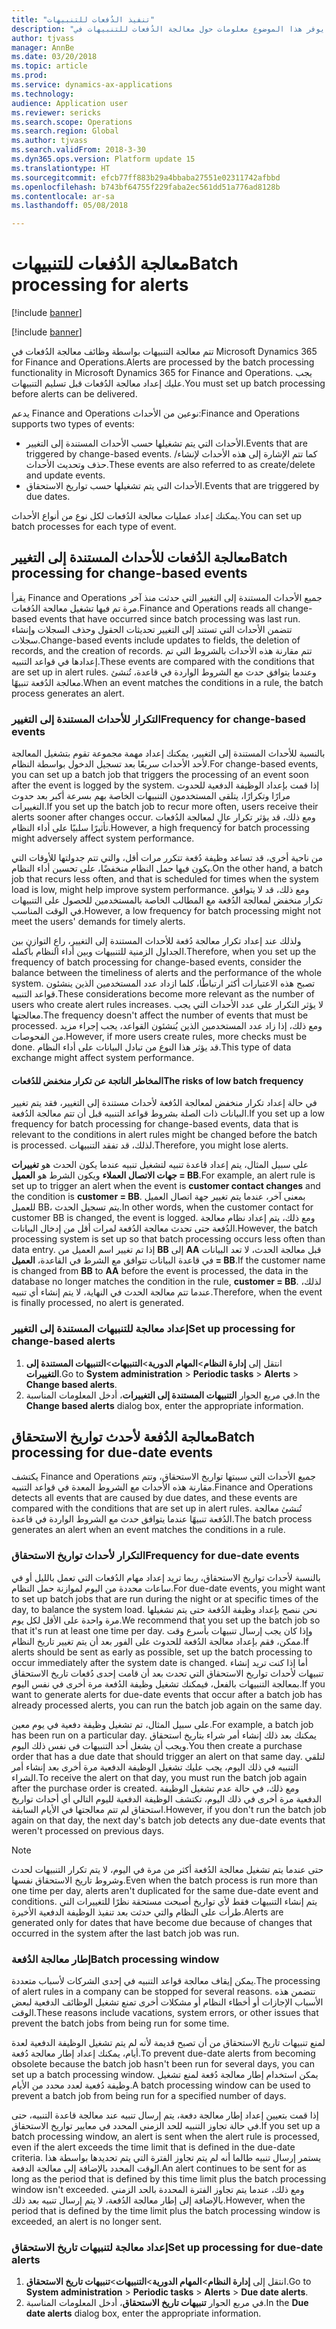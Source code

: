 ```yaml
---
title: "تنفيذ الدُفعات للتنبيهات"
description: "يوفر هذا الموضوع معلومات حول معالجة الدُفعات للتنبيهات في Microsoft Dynamics 365 for Finance and Operations."
author: tjvass
manager: AnnBe
ms.date: 03/20/2018
ms.topic: article
ms.prod: 
ms.service: dynamics-ax-applications
ms.technology: 
audience: Application user
ms.reviewer: sericks
ms.search.scope: Operations
ms.search.region: Global
ms.author: tjvass
ms.search.validFrom: 2018-3-30
ms.dyn365.ops.version: Platform update 15
ms.translationtype: HT
ms.sourcegitcommit: efcb77ff883b29a4bbaba27551e02311742afbbd
ms.openlocfilehash: b743bf64755f229faba2ec561dd51a776ad8128b
ms.contentlocale: ar-sa
ms.lasthandoff: 05/08/2018

---
```


# <a name="batch-processing-for-alerts"></a><span data-ttu-id="2fa0c-103">معالجة الدُفعات للتنبيهات</span><span class="sxs-lookup"><span data-stu-id="2fa0c-103">Batch processing for alerts</span></span>
[!include [banner](../includes/banner.md)]

[!include [banner](../includes/pre-release.md)]

<span data-ttu-id="2fa0c-104">تتم معالجة التنبيهات بواسطة وظائف معالجة الدُفعات في Microsoft Dynamics 365 for Finance and Operations.</span><span class="sxs-lookup"><span data-stu-id="2fa0c-104">Alerts are processed by the batch processing functionality in Microsoft Dynamics 365 for Finance and Operations.</span></span> <span data-ttu-id="2fa0c-105">يجب عليك إعداد معالجة الدُفعات قبل تسليم التنبيهات.</span><span class="sxs-lookup"><span data-stu-id="2fa0c-105">You must set up batch processing before alerts can be delivered.</span></span>

<span data-ttu-id="2fa0c-106">يدعم Finance and Operations نوعين من الأحداث:</span><span class="sxs-lookup"><span data-stu-id="2fa0c-106">Finance and Operations supports two types of events:</span></span>

- <span data-ttu-id="2fa0c-107">الأحداث التي يتم تشغيلها حسب الأحداث المستندة إلى التغيير.</span><span class="sxs-lookup"><span data-stu-id="2fa0c-107">Events that are triggered by change-based events.</span></span> <span data-ttu-id="2fa0c-108">كما تتم الإشارة إلى هذه الأحداث لإنشاء/حذف وتحديث الأحداث.</span><span class="sxs-lookup"><span data-stu-id="2fa0c-108">These events are also referred to as create/delete and update events.</span></span>
- <span data-ttu-id="2fa0c-109">الأحداث التي يتم تشغيلها حسب تواريخ الاستحقاق.</span><span class="sxs-lookup"><span data-stu-id="2fa0c-109">Events that are triggered by due dates.</span></span>

<span data-ttu-id="2fa0c-110">يمكنك إعداد عمليات معالجة الدُفعات لكل نوع من أنواع الأحداث.</span><span class="sxs-lookup"><span data-stu-id="2fa0c-110">You can set up batch processes for each type of event.</span></span>
        
## <a name="batch-processing-for-change-based-events"></a><span data-ttu-id="2fa0c-111">معالجة الدُفعات للأحداث المستندة إلى التغيير</span><span class="sxs-lookup"><span data-stu-id="2fa0c-111">Batch processing for change-based events</span></span>
<span data-ttu-id="2fa0c-112">يقرأ Finance and Operations جميع الأحداث المستندة إلى التغيير التي حدثت منذ آخر مرة تم فيها تشغيل معالجة الدُفعات.</span><span class="sxs-lookup"><span data-stu-id="2fa0c-112">Finance and Operations reads all change-based events that have occurred since batch processing was last run.</span></span> <span data-ttu-id="2fa0c-113">تتضمن الأحداث التي تستند إلى التغيير تحديثات الحقول وحذف السجلات وإنشاء سجلات.</span><span class="sxs-lookup"><span data-stu-id="2fa0c-113">Change-based events include updates to fields, the deletion of records, and the creation of records.</span></span> <span data-ttu-id="2fa0c-114">تتم مقارنة هذه الأحداث بالشروط التي تم إعدادها في قواعد التنبيه.</span><span class="sxs-lookup"><span data-stu-id="2fa0c-114">These events are compared with the conditions that are set up in alert rules.</span></span> <span data-ttu-id="2fa0c-115">وعندما يتوافق حدث مع الشروط الواردة في قاعدة، تُنشئ معالجة الدُفعة تنبيهًا.</span><span class="sxs-lookup"><span data-stu-id="2fa0c-115">When an event matches the conditions in a rule, the batch process generates an alert.</span></span>

### <a name="frequency-for-change-based-events"></a><span data-ttu-id="2fa0c-116">التكرار للأحداث المستندة إلى التغيير</span><span class="sxs-lookup"><span data-stu-id="2fa0c-116">Frequency for change-based events</span></span>
<span data-ttu-id="2fa0c-117">بالنسبة للأحداث المستندة إلى التغيير، يمكنك إعداد مهمة مجموعة تقوم بتشغيل المعالجة لأحد الأحداث سريعًا بعد تسجيل الدخول بواسطة النظام.</span><span class="sxs-lookup"><span data-stu-id="2fa0c-117">For change-based events, you can set up a batch job that triggers the processing of an event soon after the event is logged by the system.</span></span> <span data-ttu-id="2fa0c-118">إذا قمت بإعداد الوظيفة الدفعية للحدوث مرارًا وتكرارًا، يتلقى المستخدمون التنبيهات الخاصة بهم بسرعة أكبر بعد حدوث التغييرات.</span><span class="sxs-lookup"><span data-stu-id="2fa0c-118">If you set up the batch job to recur more often, users receive their alerts sooner after changes occur.</span></span> <span data-ttu-id="2fa0c-119">ومع ذلك، قد يؤثر تكرار عالٍ لمعالجة الدُفعات تأثيرًا سلبيًا على أداء النظام.</span><span class="sxs-lookup"><span data-stu-id="2fa0c-119">However, a high frequency for batch processing might adversely affect system performance.</span></span>

<span data-ttu-id="2fa0c-120">من ناحية أخرى، قد تساعد وظيفة دُفعة تتكرر مرات أقل، والتي تتم جدولتها للأوقات التي يكون فيها حمل النظام منخفضًا، على تحسين أداء النظام.</span><span class="sxs-lookup"><span data-stu-id="2fa0c-120">On the other hand, a batch job that recurs less often, and that is scheduled for times when the system load is low, might help improve system performance.</span></span> <span data-ttu-id="2fa0c-121">ومع ذلك، قد لا يتوافق تكرار منخفض لمعالجة الدُفعة مع المطالب الخاصة بالمستخدمين للحصول على التنبيهات في الوقت المناسب.</span><span class="sxs-lookup"><span data-stu-id="2fa0c-121">However, a low frequency for batch processing might not meet the users' demands for timely alerts.</span></span>

<span data-ttu-id="2fa0c-122">ولذلك عند إعداد تكرار معالجة دُفعة للأحداث المستندة إلى التغيير، راعِ التوازن بين الجداول الزمنية للتنبيهات وبين أداء النظام بأكمله.</span><span class="sxs-lookup"><span data-stu-id="2fa0c-122">Therefore, when you set up the frequency of batch processing for change-based events, consider the balance between the timeliness of alerts and the performance of the whole system.</span></span> <span data-ttu-id="2fa0c-123">تصبح هذه الاعتبارات أكثر ارتباطًا، كلما ازداد عدد المستخدمين الذين ينشئون قواعد التنبيه.</span><span class="sxs-lookup"><span data-stu-id="2fa0c-123">These considerations become more relevant as the number of users who create alert rules increases.</span></span> <span data-ttu-id="2fa0c-124">لا يؤثر التكرار على عدد الأحداث التي يجب معالجتها.</span><span class="sxs-lookup"><span data-stu-id="2fa0c-124">The frequency doesn't affect the number of events that must be processed.</span></span> <span data-ttu-id="2fa0c-125">ومع ذلك، إذا زاد عدد المستخدمين الذين يُنشئون القواعد، يجب إجراء مزيد من الفحوصات.</span><span class="sxs-lookup"><span data-stu-id="2fa0c-125">However, if more users create rules, more checks must be done.</span></span> <span data-ttu-id="2fa0c-126">قد يؤثر هذا النوع من تبادل البيانات على أداء النظام.</span><span class="sxs-lookup"><span data-stu-id="2fa0c-126">This type of data exchange might affect system performance.</span></span>

#### <a name="the-risks-of-low-batch-frequency"></a><span data-ttu-id="2fa0c-127">المخاطر الناتجة عن تكرار منخفض للدُفعات</span><span class="sxs-lookup"><span data-stu-id="2fa0c-127">The risks of low batch frequency</span></span>
<span data-ttu-id="2fa0c-128">في حالة إعداد تكرار منخفض لمعالجة الدُفعة لأحداث مستندة إلى التغيير، فقد يتم تغيير البيانات ذات الصلة بشروط قواعد التنبيه قبل أن تتم معالجة الدُفعة.</span><span class="sxs-lookup"><span data-stu-id="2fa0c-128">If you set up a low frequency for batch processing for change-based events, data that is relevant to the conditions in alert rules might be changed before the batch is processed.</span></span> <span data-ttu-id="2fa0c-129">لذلك، قد تفقد التنبيهات.</span><span class="sxs-lookup"><span data-stu-id="2fa0c-129">Therefore, you might lose alerts.</span></span>

<span data-ttu-id="2fa0c-130">على سبيل المثال، يتم إعداد قاعدة تنبيه لتشغيل تنبيه عندما يكون الحدث هو **تغييرات جهات الاتصال العملاء** ويكون الشرط هو **العميل = BB**.</span><span class="sxs-lookup"><span data-stu-id="2fa0c-130">For example, an alert rule is set up to trigger an alert when the event is **customer contact changes** and the condition is **customer = BB**.</span></span> <span data-ttu-id="2fa0c-131">بمعنى آخر، عندما يتم تغيير جهة اتصال العميل للعميل BB، يتم تسجيل الحدث.</span><span class="sxs-lookup"><span data-stu-id="2fa0c-131">In other words, when the customer contact for customer BB is changed, the event is logged.</span></span> <span data-ttu-id="2fa0c-132">ومع ذلك، يتم إعداد نظام معالجة الدُفعة حتى تحدث معالجة الدُفعة لمرات أقل من إدخال البيانات.</span><span class="sxs-lookup"><span data-stu-id="2fa0c-132">However, the batch processing system is set up so that batch processing occurs less often than data entry.</span></span> <span data-ttu-id="2fa0c-133">إذا تم تغيير اسم العميل من **BB** إلى **AA** قبل معالجة الحدث، لا تعد البيانات في قاعدة البيانات تتوافق مع الشرط في القاعدة، **العميل = BB**.</span><span class="sxs-lookup"><span data-stu-id="2fa0c-133">If the customer name is changed from **BB** to **AA** before the event is processed, the data in the database no longer matches the condition in the rule, **customer = BB**.</span></span> <span data-ttu-id="2fa0c-134">لذلك، عندما تتم معالجة الحدث في النهاية، لا يتم إنشاء أي تنبيه.</span><span class="sxs-lookup"><span data-stu-id="2fa0c-134">Therefore, when the event is finally processed, no alert is generated.</span></span>

### <a name="set-up-processing-for-change-based-alerts"></a><span data-ttu-id="2fa0c-135">إعداد معالجة للتنبيهات المستندة إلى التغيير</span><span class="sxs-lookup"><span data-stu-id="2fa0c-135">Set up processing for change-based alerts</span></span>
1. <span data-ttu-id="2fa0c-136">انتقل إلى **إدارة النظام**&gt;**المهام الدورية**&gt;**التنبيهات**&gt;**التنبيهات المستندة إلى التغييرات**.</span><span class="sxs-lookup"><span data-stu-id="2fa0c-136">Go to **System administration** &gt; **Periodic tasks** &gt; **Alerts** &gt; **Change based alerts**.</span></span>
2. <span data-ttu-id="2fa0c-137">في مربع الحوار **التنبيهات المستندة إلى التغييرات**، أدخل المعلومات المناسبة.</span><span class="sxs-lookup"><span data-stu-id="2fa0c-137">In the **Change based alerts** dialog box, enter the appropriate information.</span></span>

## <a name="batch-processing-for-due-date-events"></a><span data-ttu-id="2fa0c-138">معالجة الدُفعة لأحدث تواريخ الاستحقاق</span><span class="sxs-lookup"><span data-stu-id="2fa0c-138">Batch processing for due-date events</span></span>
<span data-ttu-id="2fa0c-139">يكتشف Finance and Operations جميع الأحداث التي سببتها تواريخ الاستحقاق، وتتم مقارنة هذه الأحداث مع الشروط المعدة في قواعد التنبيه.</span><span class="sxs-lookup"><span data-stu-id="2fa0c-139">Finance and Operations detects all events that are caused by due dates, and these events are compared with the conditions that are set up in alert rules.</span></span> <span data-ttu-id="2fa0c-140">تُنشئ معالجة الدُفعة تنبيهًا عندما يتوافق حدث مع الشروط الواردة في قاعدة.</span><span class="sxs-lookup"><span data-stu-id="2fa0c-140">The batch process generates an alert when an event matches the conditions in a rule.</span></span>

### <a name="frequency-for-due-date-events"></a><span data-ttu-id="2fa0c-141">التكرار لأحداث تواريخ الاستحقاق</span><span class="sxs-lookup"><span data-stu-id="2fa0c-141">Frequency for due-date events</span></span>
<span data-ttu-id="2fa0c-142">بالنسبة لأحداث تواريخ الاستحقاق، ربما تريد إعداد مهام الدُفعات التي تعمل بالليل أو في ساعات محددة من اليوم لموازنة حمل النظام.</span><span class="sxs-lookup"><span data-stu-id="2fa0c-142">For due-date events, you might want to set up batch jobs that are run during the night or at specific times of the day, to balance the system load.</span></span> <span data-ttu-id="2fa0c-143">نحن ننصح بإعداد وظيفة الدُفعة حتى يتم تشغيلها مرة واحدة على الأقل لكل يوم.</span><span class="sxs-lookup"><span data-stu-id="2fa0c-143">We recommend that you set up the batch job so that it's run at least one time per day.</span></span> <span data-ttu-id="2fa0c-144">وإذا كان يجب إرسال تنبيهات بأسرع وقت ممكن، فقم بإعداد معالجة الدُفعة للحدوث على الفور بعد أن يتم تغيير تاريخ النظام.</span><span class="sxs-lookup"><span data-stu-id="2fa0c-144">If alerts should be sent as early as possible, set up the batch processing to occur immediately after the system date is changed.</span></span> <span data-ttu-id="2fa0c-145">أما إذا كنت تريد إنشاء تنبيهات لأحداث تواريخ الاستحقاق التي تحدث بعد أن قامت إحدى دُفعات تاريخ الاستحقاق بمعالجة التنبيهات بالفعل، فيمكنك تشغيل وظيفة الدُفعة مرة أخرى في نفس اليوم.</span><span class="sxs-lookup"><span data-stu-id="2fa0c-145">If you want to generate alerts for due-date events that occur after a batch job has already processed alerts, you can run the batch job again on the same day.</span></span>

<span data-ttu-id="2fa0c-146">على سبيل المثال، تم تشغيل وظيفة دفعية في يوم معين.</span><span class="sxs-lookup"><span data-stu-id="2fa0c-146">For example, a batch job has been run on a particular day.</span></span> <span data-ttu-id="2fa0c-147">يمكنك بعد ذلك إنشاء أمر شراء بتاريخ استحقاق ويجب أن يشغل أحد التنبيهات في نفس ذلك اليوم.</span><span class="sxs-lookup"><span data-stu-id="2fa0c-147">You then create a purchase order that has a due date that should trigger an alert on that same day.</span></span> <span data-ttu-id="2fa0c-148">لتلقي التنبيه في ذلك اليوم، يجب عليك تشغيل الوظيفة الدفعية مرة أخرى بعد إنشاء أمر الشراء.</span><span class="sxs-lookup"><span data-stu-id="2fa0c-148">To receive the alert on that day, you must run the batch job again after the purchase order is created.</span></span> <span data-ttu-id="2fa0c-149">ومع ذلك، في حالة عدم تشغيل الوظيفة الدفعية مرة أخرى في ذلك اليوم، تكتشف الوظيفة الدفعية لليوم التالي أي أحداث تواريخ استحقاق لم تتم معالجتها في الأيام السابقة.</span><span class="sxs-lookup"><span data-stu-id="2fa0c-149">However, if you don't run the batch job again on that day, the next day's batch job detects any due-date events that weren't processed on previous days.</span></span>

> [!NOTE]
> <span data-ttu-id="2fa0c-150">حتى عندما يتم تشغيل معالجة الدُفعة أكثر من مرة في اليوم، لا يتم تكرار التنبيهات لحدث وشروط تاريخ الاستحقاق نفسها.</span><span class="sxs-lookup"><span data-stu-id="2fa0c-150">Even when the batch process is run more than one time per day, alerts aren't duplicated for the same due-date event and conditions.</span></span> <span data-ttu-id="2fa0c-151">يتم إنشاء التنبيهات فقط لأي تواريخ أصبحت مستحقة نظرًا للتغييرات التي طرأت على النظام والتي حدثت بعد تنفيذ الوظيفة الدفعية الأخيرة.</span><span class="sxs-lookup"><span data-stu-id="2fa0c-151">Alerts are generated only for dates that have become due because of changes that occurred in the system after the last batch job was run.</span></span>

### <a name="batch-processing-window"></a><span data-ttu-id="2fa0c-152">إطار معالجة الدُفعة</span><span class="sxs-lookup"><span data-stu-id="2fa0c-152">Batch processing window</span></span>
<span data-ttu-id="2fa0c-153">يمكن إيقاف معالجة قواعد التنبيه في إحدى الشركات لأسباب متعددة.</span><span class="sxs-lookup"><span data-stu-id="2fa0c-153">The processing of alert rules in a company can be stopped for several reasons.</span></span> <span data-ttu-id="2fa0c-154">تتضمن هذه الأسباب الإجازات أو أخطاء النظام أو مشكلات أخرى تمنع تشغيل الوظائف الدفعية لبعض الوقت.</span><span class="sxs-lookup"><span data-stu-id="2fa0c-154">These reasons include vacations, system errors, or other issues that prevent the batch jobs from being run for some time.</span></span>

<span data-ttu-id="2fa0c-155">لمنع تنبيهات تاريخ الاستحقاق من أن تصبح قديمة لأنه لم يتم تشغيل الوظيفة الدفعية لعدة أيام، يمكنك إعداد إطار معالجة دُفعة.</span><span class="sxs-lookup"><span data-stu-id="2fa0c-155">To prevent due-date alerts from becoming obsolete because the batch job hasn't been run for several days, you can set up a batch processing window.</span></span> <span data-ttu-id="2fa0c-156">يمكن استخدام إطار معالجة دُفعة لمنع تشغيل وظيفة دُفعية لعدد محدد من الأيام.</span><span class="sxs-lookup"><span data-stu-id="2fa0c-156">A batch processing window can be used to prevent a batch job from being run for a specified number of days.</span></span>

<span data-ttu-id="2fa0c-157">إذا قمت بتعيين إعداد إطار معالجة دفعة، يتم إرسال تنبيه عند معالجة قاعدة التنبيه، حتى في حالة تجاوز التنبيه للحد الزمني المحدد في معايير تواريخ الاستحقاق.</span><span class="sxs-lookup"><span data-stu-id="2fa0c-157">If you set up a batch processing window, an alert is sent when the alert rule is processed, even if the alert exceeds the time limit that is defined in the due-date criteria.</span></span> <span data-ttu-id="2fa0c-158">يستمر إرسال تنبيه طالما أنه لم يتم تجاوز الفترة التي يتم تحديدها بواسطة هذا الوقت المحدد بالإضافة إلى معالجة الدفعة.</span><span class="sxs-lookup"><span data-stu-id="2fa0c-158">An alert continues to be sent for as long as the period that is defined by this time limit plus the batch processing window isn't exceeded.</span></span> <span data-ttu-id="2fa0c-159">ومع ذلك، عندما يتم تجاوز الفترة المحددة بالحد الزمني بالإضافة إلى إطار معالجة الدُفعة، لا يتم إرسال تنبيه بعد ذلك.</span><span class="sxs-lookup"><span data-stu-id="2fa0c-159">However, when the period that is defined by the time limit plus the batch processing window is exceeded, an alert is no longer sent.</span></span>

### <a name="set-up-processing-for-due-date-alerts"></a><span data-ttu-id="2fa0c-160">إعداد معالجة لتنبيهات تاريخ الاستحقاق</span><span class="sxs-lookup"><span data-stu-id="2fa0c-160">Set up processing for due-date alerts</span></span>
1. <span data-ttu-id="2fa0c-161">انتقل إلى **إدارة النظام**&gt;**المهام الدورية**&gt;**التنبيهات**&gt;**تنبيهات تاريخ الاستحقاق‬**.</span><span class="sxs-lookup"><span data-stu-id="2fa0c-161">Go to **System administration** &gt; **Periodic tasks** &gt; **Alerts** &gt; **Due date alerts**.</span></span>
2. <span data-ttu-id="2fa0c-162">في مربع الحوار **تنبيهات تاريخ الاستحقاق**، أدخل المعلومات المناسبة.</span><span class="sxs-lookup"><span data-stu-id="2fa0c-162">In the **Due date alerts** dialog box, enter the appropriate information.</span></span>

